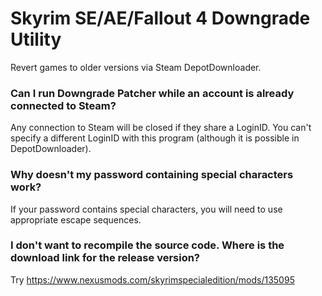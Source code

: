 Skyrim SE/AE/Fallout 4 Downgrade Utility
========================================
Revert games to older versions via Steam DepotDownloader.

### Can I run Downgrade Patcher while an account is already connected to Steam?
Any connection to Steam will be closed if they share a LoginID.  You can't specify a different LoginID with this program (although it is possible in DepotDownloader).

### Why doesn't my password containing special characters work?
If your password contains special characters, you will need to use appropriate escape sequences.

### I don't want to recompile the source code.  Where is the download link for the release version?
Try https://www.nexusmods.com/skyrimspecialedition/mods/135095